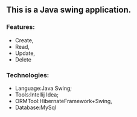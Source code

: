 ## This is a Java swing application. 

### Features:
   - Create,
   - Read,
   - Update, 
   - Delete
    
### Technologies:
   - Language:Java Swing;
   - Tools:Intellij Idea;
   - ORMTool:HibernateFramework+Swing,
   - Database:MySql

